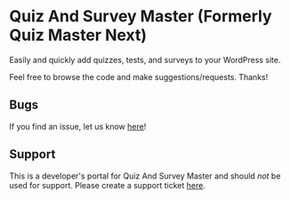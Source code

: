 Quiz And Survey Master (Formerly Quiz Master Next)
================

Easily and quickly add quizzes, tests, and surveys to your WordPress site.

Feel free to browse the code and make suggestions/requests. Thanks!

## Bugs ##
If you find an issue, let us know [here](https://github.com/fpcorso/quiz_master_next/issues?q=is%3Aopen)!

## Support ##
This is a developer's portal for Quiz And Survey Master and should _not_ be used for support. Please create a support ticket [here](http://quizandsurveymaster.com/contact-us/).
